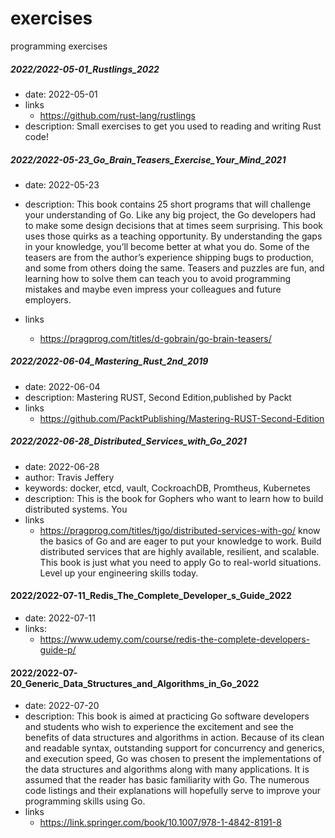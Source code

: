 # exercises
programming exercises

##### 2022/2022-05-01_Rustlings_2022
- date: 2022-05-01
- links
  - https://github.com/rust-lang/rustlings
- description: Small exercises to get you used to reading and writing Rust code!


##### 2022/2022-05-23_Go_Brain_Teasers_Exercise_Your_Mind_2021
- date: 2022-05-23

- description: This book contains 25 short programs that will challenge your understanding of Go.
Like any big project, the Go developers had to make some design decisions that at times seem
surprising. This book uses those quirks as a teaching opportunity. By understanding the gaps in your
knowledge, you’ll become better at what you do. Some of the teasers are from the author’s experience
shipping bugs to production, and some from others doing the same. Teasers and puzzles are fun, and
learning how to solve them can teach you to avoid programming mistakes and maybe even impress your
colleagues and future employers.
- links
  - https://pragprog.com/titles/d-gobrain/go-brain-teasers/


##### 2022/2022-06-04_Mastering_Rust_2nd_2019
- date: 2022-06-04
- description: Mastering RUST, Second Edition,published by Packt
- links
  - https://github.com/PacktPublishing/Mastering-RUST-Second-Edition


##### 2022/2022-06-28_Distributed_Services_with_Go_2021
- date: 2022-06-28
- author: Travis Jeffery
- keywords: docker, etcd, vault, CockroachDB, Promtheus, Kubernetes
- description: This is the book for Gophers who want to learn how to build distributed systems. You
- links
  - https://pragprog.com/titles/tjgo/distributed-services-with-go/
know the basics of Go and are eager to put your knowledge to work. Build distributed services that
are highly available, resilient, and scalable. This book is just what you need to apply Go to
real-world situations. Level up your engineering skills today.


#### 2022/2022-07-11_Redis_The_Complete_Developer_s_Guide_2022
- date: 2022-07-11
- links:
  - https://www.udemy.com/course/redis-the-complete-developers-guide-p/


#### 2022/2022-07-20_Generic_Data_Structures_and_Algorithms_in_Go_2022
- date: 2022-07-20
- description: This book is aimed at practicing Go software developers and students who wish to
experience the excitement and see the benefits of data structures and algorithms in action. Because
of its clean and readable syntax, outstanding support for concurrency and generics, and execution
speed, Go was chosen to present the implementations of the data structures and algorithms along with
many applications. It is assumed that the reader has basic familiarity with Go. The numerous code
listings and their explanations will hopefully serve to improve your programming skills using Go.
- links
  - https://link.springer.com/book/10.1007/978-1-4842-8191-8
